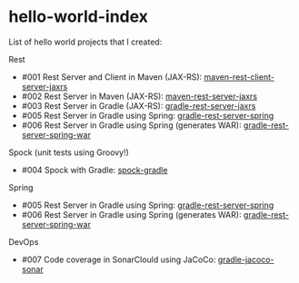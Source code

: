 # hello-world-index
List of hello world projects that I created:

Rest
* #001 Rest Server and Client in Maven (JAX-RS): [maven-rest-client-server-jaxrs](https://github.com/topera/maven-rest-client-server-jaxrs)
* #002 Rest Server in Maven (JAX-RS): [maven-rest-server-jaxrs](https://github.com/topera/maven-rest-server-jaxrs)
* #003 Rest Server in Gradle (JAX-RS): [gradle-rest-server-jaxrs](https://github.com/topera/gradle-rest-server-jaxrs)
* #005 Rest Server in Gradle using Spring: [gradle-rest-server-spring](https://github.com/topera/gradle-rest-server-spring)
* #006 Rest Server in Gradle using Spring (generates WAR): [gradle-rest-server-spring-war](https://github.com/topera/gradle-rest-server-spring-war)

Spock (unit tests using Groovy!)
* #004 Spock with Gradle: [spock-gradle](https://github.com/topera/gradle-spock)

Spring
* #005 Rest Server in Gradle using Spring: [gradle-rest-server-spring](https://github.com/topera/gradle-rest-server-spring)
* #006 Rest Server in Gradle using Spring (generates WAR): [gradle-rest-server-spring-war](https://github.com/topera/gradle-rest-server-spring-war)

DevOps
* #007 Code coverage in SonarClould using JaCoCo: [gradle-jacoco-sonar](https://github.com/topera/gradle-jacoco-sonar)
